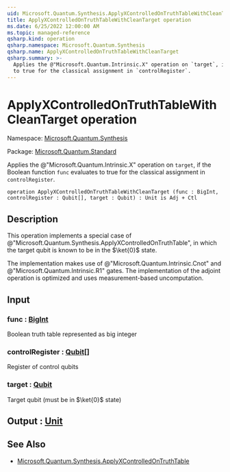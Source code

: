 ```yaml
---
uid: Microsoft.Quantum.Synthesis.ApplyXControlledOnTruthTableWithCleanTarget
title: ApplyXControlledOnTruthTableWithCleanTarget operation
ms.date: 6/25/2022 12:00:00 AM
ms.topic: managed-reference
qsharp.kind: operation
qsharp.namespace: Microsoft.Quantum.Synthesis
qsharp.name: ApplyXControlledOnTruthTableWithCleanTarget
qsharp.summary: >-
  Applies the @"Microsoft.Quantum.Intrinsic.X" operation on `target`, if the Boolean function `func` evaluates
  to true for the classical assignment in `controlRegister`.
---
```


# ApplyXControlledOnTruthTableWithCleanTarget operation

Namespace: [Microsoft.Quantum.Synthesis](xref:Microsoft.Quantum.Synthesis)

Package: [Microsoft.Quantum.Standard](https://nuget.org/packages/Microsoft.Quantum.Standard)


Applies the @"Microsoft.Quantum.Intrinsic.X" operation on `target`, if the Boolean function `func` evaluatesto true for the classical assignment in `controlRegister`.

```qsharp
operation ApplyXControlledOnTruthTableWithCleanTarget (func : BigInt, controlRegister : Qubit[], target : Qubit) : Unit is Adj + Ctl
```


## Description

This operation implements a special case of @"Microsoft.Quantum.Synthesis.ApplyXControlledOnTruthTable",in which the target qubit is known to be in the $\ket{0}$ state.The implementation makes use of @"Microsoft.Quantum.Intrinsic.Cnot"and @"Microsoft.Quantum.Intrinsic.R1" gates.  The implementation of theadjoint operation is optimized and uses measurement-based uncomputation.

## Input

### func : [BigInt](xref:microsoft.quantum.qsharp.valueliterals#bigint-literals)

Boolean truth table represented as big integer


### controlRegister : [Qubit](xref:microsoft.quantum.qsharp.valueliterals#qubit-literals)[]

Register of control qubits


### target : [Qubit](xref:microsoft.quantum.qsharp.valueliterals#qubit-literals)

Target qubit (must be in $\ket{0}$ state)



## Output : [Unit](xref:microsoft.quantum.qsharp.valueliterals#unit-literal)



## See Also

- [Microsoft.Quantum.Synthesis.ApplyXControlledOnTruthTable](xref:Microsoft.Quantum.Synthesis.ApplyXControlledOnTruthTable)